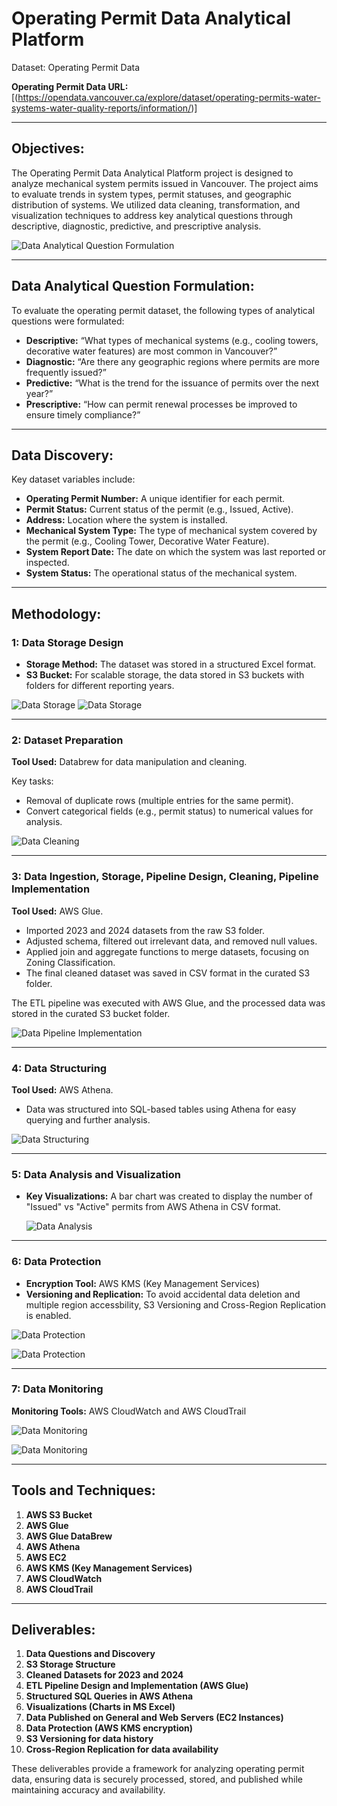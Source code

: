 # **Operating Permit Data Analytical Platform**
Dataset: Operating Permit Data

**Operating Permit Data URL:** [(https://opendata.vancouver.ca/explore/dataset/operating-permits-water-systems-water-quality-reports/information/)]

---

## **Objectives:**
The Operating Permit Data Analytical Platform project is designed to analyze mechanical system permits issued in Vancouver. The project aims to evaluate trends in system types, permit statuses, and geographic distribution of systems. We utilized data cleaning, transformation, and visualization techniques to address key analytical questions through descriptive, diagnostic, predictive, and prescriptive analysis.

![Data Analytical Question Formulation](https://github.com/Chandeep01/Operating_permits_chandeep/blob/main/Data%20Analytical%20Question%20Formulation.png)

---

## **Data Analytical Question Formulation:**
To evaluate the operating permit dataset, the following types of analytical questions were formulated:

- **Descriptive:** “What types of mechanical systems (e.g., cooling towers, decorative water features) are most common in Vancouver?”
- **Diagnostic:** “Are there any geographic regions where permits are more frequently issued?”
- **Predictive:** “What is the trend for the issuance of permits over the next year?”
- **Prescriptive:** “How can permit renewal processes be improved to ensure timely compliance?”

---

## **Data Discovery:**
Key dataset variables include:

- **Operating Permit Number:** A unique identifier for each permit.
- **Permit Status:** Current status of the permit (e.g., Issued, Active).
- **Address:** Location where the system is installed.
- **Mechanical System Type:** The type of mechanical system covered by the permit (e.g., Cooling Tower, Decorative Water Feature).
- **System Report Date:** The date on which the system was last reported or inspected.
- **System Status:** The operational status of the mechanical system.

---

## **Methodology:**

### 1: Data Storage Design
- **Storage Method:** The dataset was stored in a structured Excel format.
- **S3 Bucket:** For scalable storage, the data stored in S3 buckets with folders for different reporting years.

![Data Storage](https://github.com/Chandeep01/Operating_permits_chandeep/blob/main/Data%20Storage.png)
![Data Storage](https://github.com/Chandeep01/Operating_permits_chandeep/blob/main/Data%20Storage%20Design.png)

---

### 2: Dataset Preparation
**Tool Used:** Databrew for data manipulation and cleaning.

Key tasks:
- Removal of duplicate rows (multiple entries for the same permit).
- Convert categorical fields (e.g., permit status) to numerical values for analysis.

![Data Cleaning](https://github.com/Chandeep01/Operating_permits_chandeep/blob/main/Data%20Cleaning.png)

---

### 3: Data Ingestion, Storage, Pipeline Design, Cleaning, Pipeline Implementation

**Tool Used:** AWS Glue.

- Imported 2023 and 2024 datasets from the raw S3 folder.
- Adjusted schema, filtered out irrelevant data, and removed null values.
- Applied join and aggregate functions to merge datasets, focusing on Zoning Classification.
- The final cleaned dataset was saved in CSV format in the curated S3 folder.

The ETL pipeline was executed with AWS Glue, and the processed data was stored in the curated S3 bucket folder.

![Data Pipeline Implementation](https://github.com/Chandeep01/Operating_permits_chandeep/blob/main/Data%20Pipeline%20Implementation.png)

---

### 4: Data Structuring
**Tool Used:** AWS Athena.

- Data was structured into SQL-based tables using Athena for easy querying and further analysis.

![Data Structuring](https://github.com/Chandeep01/Operating_permits_chandeep/blob/main/Bar%20graph%20data%20Visualization.png)

---

### 5: Data Analysis and Visualization

- **Key Visualizations:** A bar chart was created to display the number of "Issued" vs "Active" permits from AWS Athena in CSV format.

    ![Data Analysis](https://github.com/Chandeep01/Operating_permits_chandeep/blob/main/Bar%20graph%20data%20Visualization.png)


---

### 6: Data Protection
- **Encryption Tool:** AWS KMS (Key Management Services)
- **Versioning and Replication:** To avoid accidental data deletion and multiple region accessbility, S3 Versioning and Cross-Region Replication is enabled.

![Data Protection](https://github.com/Chandeep01/Operating_permits_chandeep/blob/main/Data%20Protection%201.png)

![Data Protection](https://github.com/Chandeep01/Operating_permits_chandeep/blob/main/Data%20Protection%202.png)

---

### 7: Data Monitoring
**Monitoring Tools:** AWS CloudWatch and AWS CloudTrail

![Data Monitoring](https://github.com/Chandeep01/Operating_permits_chandeep/blob/main/Data%20Monitoring.png)

![Data Monitoring](https://github.com/Chandeep01/Operating_permits_chandeep/blob/main/Data%20Monitoring%202.png)

---

## **Tools and Techniques:**
1. **AWS S3 Bucket**
2. **AWS Glue**
3. **AWS Glue DataBrew**
4. **AWS Athena**
5. **AWS EC2**
6. **AWS KMS (Key Management Services)**
7. **AWS CloudWatch**
8. **AWS CloudTrail**

---

## **Deliverables:**
1. **Data Questions and Discovery**
2. **S3 Storage Structure**
3. **Cleaned Datasets for 2023 and 2024**
4. **ETL Pipeline Design and Implementation (AWS Glue)**
5. **Structured SQL Queries in AWS Athena**
6. **Visualizations (Charts in MS Excel)**
7. **Data Published on General and Web Servers (EC2 Instances)**
8. **Data Protection (AWS KMS encryption)**
9. **S3 Versioning for data history**
10. **Cross-Region Replication for data availability**

These deliverables provide a framework for analyzing operating permit data, ensuring data is securely processed, stored, and published while maintaining accuracy and availability.
